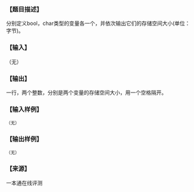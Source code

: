 ### 【题目描述】

分别定义bool，char类型的变量各一个，并依次输出它们的存储空间大小(单位：字节)。

### 【输入】

（无）

### 【输出】

一行，两个整数，分别是两个变量的存储空间大小，用一个空格隔开。

### 【输入样例】

```
（无）

```

### 【输出样例】

```
（无）
```


 ### 【来源】

 一本通在线评测 